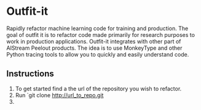 # Outfit-it 
Rapidly refactor machine learning code for training and production. The goal of outfit it is to refactor code made primarily for research purposes to work in production applications. Outfit-it integrates with other part of AIStream Peelout products. The idea is to use MonkeyType and other Python tracing tools to allow you to quickly and easily understand code.

## Instructions 
1. To get started find a the url of the repository you wish to refactor.
2. Run `git clone http://url_to_repo.git
3. 
